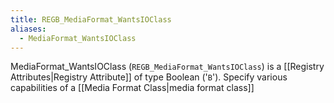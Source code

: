 ```yaml
---
title: REGB_MediaFormat_WantsIOClass
aliases:
  - MediaFormat_WantsIOClass
---
```


MediaFormat_WantsIOClass (`REGB_MediaFormat_WantsIOClass`) is a [[Registry Attributes|Registry Attribute]] of type Boolean ('`B`').
Specify various capabilities of a [[Media Format Class|media format class]]
